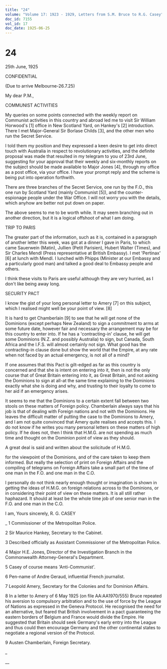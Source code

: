 ```yaml
---
title: "24"
volume: "Volume 17: 1923 - 1929, Letters from S.M. Bruce to R.G. Casey"
doc_id: 7155
vol_id: 17
doc_date: 1925-06-25
---
```


# 24

25th June, 1925

CONFIDENTIAL

(Due to arrive Melbourne-26.7.25)

My dear P.M.,

COMMUNIST ACTIVITIES

My queries on some points connected with the weekly report on Communist activities in this country and abroad led me to visit Sir William Horwood's [1] office in New Scotland Yard, on Hankey's [2] introduction. There I met Major-General Sir Borlase Childs [3], and the other men who run the Secret Service.

I told them my position and they expressed a keen desire to get into direct touch with Australia in respect to revolutionary activities, and the definite proposal was made that resulted in my telegram to you of 23rd June, suggesting for your approval that their weekly and six-monthly reports on the subject should be made available to Major Jones [4], through my office as a post office, via your office. I have your prompt reply and the scheme is being put into operation forthwith.

There are three branches of the Secret Service, one run by the F.O., this one run by Scotland Yard (mainly Communist [5]), and the counter-espionage people under the War Office. I will not worry you with the details, which anyhow are better not put down on paper.

The above seems to me to be worth while. It may seem branching out in another direction, but it is a logical offshoot of what I am doing.

TRIP TO PARIS

The greater part of the information, such as it is, contained in a paragraph of another letter this week, was got at a dinner I gave in Paris, to which came Sauerwein (Matin), Jullien (Petit Parisien), Hubert Walter (Times), and Sir Charles Mendl (Press representative at British Embassy). I met 'Pertinax' [6] at lunch with Mendl. I lunched with Phipps (Minister at our Embassy and a particularly good man) and talked a good deal to Embassy people and others.

I think these visits to Paris are useful although they are very hurried, as I don't like being away long.

SECURITY PACT

I know the gist of your long personal letter to Amery [7] on this subject, which I realised might well be your point of view. [8]

It is hard to get Chamberlain [9] to see that he will get none of the Dominions (except perhaps New Zealand) to sign a commitment to arms at some future date, however fair and necessary the arrangement may be for this country to enter into. If he has a 'contracting-in' clause, he will get some Dominions (N.Z. and possibly Australia) to sign, but Canada, South Africa and the I.F.S. will almost certainly not sign. What good has the contracting-in clause done but show the world that the Empire, at any rate when not faced by an actual emergency, is not all of a mind?

If one assumes that this Pact is gilt-edged as far as this country is concerned and that she is intent on entering into it, then is not the only course that of Great Britain entering into it, as Great Britain, and not asking the Dominions to sign at all-at the same time explaining to the Dominions exactly what she is doing and why, and trusting to their loyalty to come to her aid if an emergency arises.

It seems to me that the Dominions to a certain extent fall between two stools on these matters of Foreign policy. Chamberlain always says that his job is that of dealing with Foreign nations and not with the Dominions. He leaves the difficult matter of putting the case to the Dominions to Amery, and I am not quite convinced that Amery quite realises and accepts this. I do not know if he writes you many personal letters on these matters of high policy. If he does not, then I think that H.M.G. are not spending as much time and thought on the Dominion point of view as they should.

A great deal is said and written about the solicitude of H.M.G.

for the viewpoint of the Dominions, and of the care taken to keep them informed. But really the selection of print on Foreign Affairs and the compiling of telegrams on Foreign Affairs take a small part of the time of one man in the F.O. and one man in the C.O.

I personally do not think nearly enough thought or imagination is shown in getting the ideas of H.M.G. on foreign relations across to the Dominions, or in considering their point of view on these matters. It is all still rather haphazard. It should at least be the whole time job of one senior man in the F.O. and one man in the C.O.

I am, Yours sincerely, R. G. CASEY 

_ 1 Commissioner of the Metropolitan Police.

2 Sir Maurice Hankey, Secretary to the Cabinet.

3 Described officially as Assistant Commissioner of the Metropolitan Police.

4 Major H.E. Jones, Director of the Investigation Branch in the Commonwealth Attorney-General's Department.

5 Casey of course means 'Anti-Communist'.

6 Pen-name of Andre Geraud, influential French journalist.

7 Leopold Amery, Secretary for the Colonies and for Dominion Affairs.

8 In a letter to Amery of 6 May 1925 (on file AA:AA1970/555) Bruce repeated his aversion to compulsory arbitration and to the use of force by the League of Nations as expressed in the Geneva Protocol. He recognised the need for an alternative, but feared that British involvement in a pact guaranteeing the eastern borders of Belgium and France would divide the Empire. He suggested that Britain should seek Germany's early entry into the League and thus could then encourage Germany and the other continental states to negotiate a regional version of the Protocol.

9 Austen Chamberlain, Foreign Secretary.

_

__
